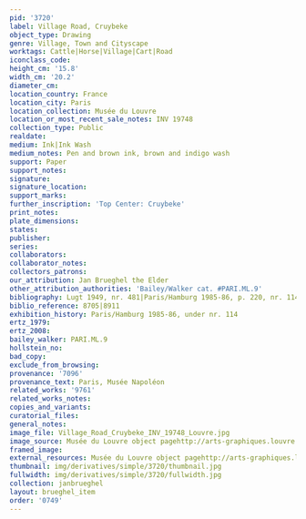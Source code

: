 ```yaml
---
pid: '3720'
label: Village Road, Cruybeke
object_type: Drawing
genre: Village, Town and Cityscape
worktags: Cattle|Horse|Village|Cart|Road
iconclass_code:
height_cm: '15.8'
width_cm: '20.2'
diameter_cm:
location_country: France
location_city: Paris
location_collection: Musée du Louvre
location_or_most_recent_sale_notes: INV 19748
collection_type: Public
realdate:
medium: Ink|Ink Wash
medium_notes: Pen and brown ink, brown and indigo wash
support: Paper
support_notes:
signature:
signature_location:
support_marks:
further_inscription: 'Top Center: Cruybeke'
print_notes:
plate_dimensions:
states:
publisher:
series:
collaborators:
collaborator_notes:
collectors_patrons:
our_attribution: Jan Brueghel the Elder
other_attribution_authorities: 'Bailey/Walker cat. #PARI.ML.9'
bibliography: Lugt 1949, nr. 481|Paris/Hamburg 1985-86, p. 220, nr. 114
biblio_reference: 8705|8911
exhibition_history: Paris/Hamburg 1985-86, under nr. 114
ertz_1979:
ertz_2008:
bailey_walker: PARI.ML.9
hollstein_no:
bad_copy:
exclude_from_browsing:
provenance: '7096'
provenance_text: Paris, Musée Napoléon
related_works: '9761'
related_works_notes:
copies_and_variants:
curatorial_files:
general_notes:
image_file: Village_Road_Cruybeke_INV_19748_Louvre.jpg
image_source: Musée du Louvre object pagehttp://arts-graphiques.louvre.fr/detail/oeuvres/1/109890-Route-dans-un-village-Cruybeke
framed_image:
external_resources: Musée du Louvre object pagehttp://arts-graphiques.louvre.fr/detail/oeuvres/1/109890-Route-dans-un-village-Cruybeke
thumbnail: img/derivatives/simple/3720/thumbnail.jpg
fullwidth: img/derivatives/simple/3720/fullwidth.jpg
collection: janbrueghel
layout: brueghel_item
order: '0749'
---
```


